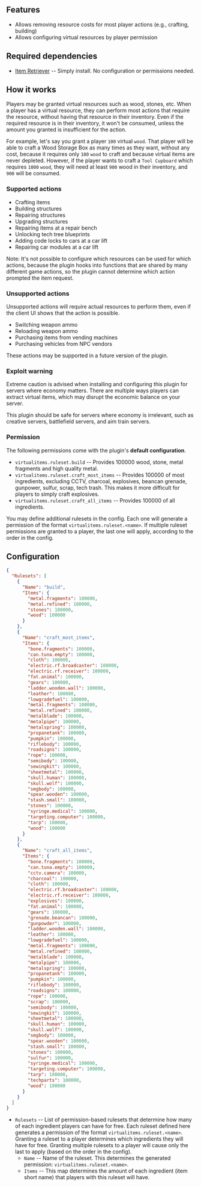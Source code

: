 ## Features

- Allows removing resource costs for most player actions (e.g., crafting, building)
- Allows configuring virtual resources by player permission

## Required dependencies

- [Item Retriever](https://umod.org/plugins/virtual-items) -- Simply install. No configuration or permissions needed.

## How it works

Players may be granted virtual resources such as wood, stones, etc. When a player has a virtual resource, they can perform most actions that require the resource, without having that resource in their inventory. Even if the required resource is in their inventory, it won't be consumed, unless the amount you granted is insufficient for the action.

For example, let's say you grant a player `100` virtual `wood`. That player will be able to craft a Wood Storage Box as many times as they want, without any cost, because it requires only `100`&nbsp;`wood` to craft and because virtual items are never depleted. However, if the player wants to craft a `Tool Cupboard` which requires `1000`&nbsp;`wood`, they will need at least `900` wood in their inventory, and `900` will be consumed.

### Supported actions

- Crafting items
- Building structures
- Repairing structures
- Upgrading structures
- Repairing items at a repair bench
- Unlocking tech tree blueprints
- Adding code locks to cars at a car lift
- Repairing car modules at a car lift

Note: It's not possible to configure which resources can be used for which actions, because the plugin hooks into functions that are shared by many different game actions, so the plugin cannot determine which action prompted the item request.

### Unsupported actions

Unsupported actions will require actual resources to perform them, even if the client UI shows that the action is possible.

- Switching weapon ammo
- Reloading weapon ammo
- Purchasing items from vending machines
- Purchasing vehicles from NPC vendors

These actions may be supported in a future version of the plugin.

### Exploit warning

Extreme caution is advised when installing and configuring this plugin for servers where economy matters. There are multiple ways players can extract virtual items, which may disrupt the economic balance on your server.

This plugin should be safe for servers where economy is irrelevant, such as creative servers, battlefield servers, and aim train servers.

### Permission

The following permissions come with the plugin's **default configuration**.

- `virtualitems.ruleset.build` -- Provides 100000 wood, stone, metal fragments and high quality metal.
- `virtualitems.ruleset.craft_most_items` -- Provides 100000 of most ingredients, excluding CCTV, charcoal, explosives, beancan grenade, gunpower, sulfur, scrap, tech trash. This makes it more difficult for players to simply craft explosives.
- `virtualitems.ruleset.craft_all_items` -- Provides 100000 of all ingredients.

You may define additional rulesets in the config. Each one will generate a permission of the format `virtualitems.ruleset.<name>`. If multiple ruleset permissions are granted to a player, the last one will apply, according to the order in the config.

## Configuration

```json
{
  "Rulesets": [
    {
      "Name": "build",
      "Items": {
        "metal.fragments": 100000,
        "metal.refined": 100000,
        "stones": 100000,
        "wood": 100000
      }
    },
    {
      "Name": "craft_most_items",
      "Items": {
        "bone.fragments": 100000,
        "can.tuna.empty": 100000,
        "cloth": 100000,
        "electric.rf.broadcaster": 100000,
        "electric.rf.receiver": 100000,
        "fat.animal": 100000,
        "gears": 100000,
        "ladder.wooden.wall": 100000,
        "leather": 100000,
        "lowgradefuel": 100000,
        "metal.fragments": 100000,
        "metal.refined": 100000,
        "metalblade": 100000,
        "metalpipe": 100000,
        "metalspring": 100000,
        "propanetank": 100000,
        "pumpkin": 100000,
        "riflebody": 100000,
        "roadsigns": 100000,
        "rope": 100000,
        "semibody": 100000,
        "sewingkit": 100000,
        "sheetmetal": 100000,
        "skull.human": 100000,
        "skull.wolf": 100000,
        "smgbody": 100000,
        "spear.wooden": 100000,
        "stash.small": 100000,
        "stones": 100000,
        "syringe.medical": 100000,
        "targeting.computer": 100000,
        "tarp": 100000,
        "wood": 100000
      }
    },
    {
      "Name": "craft_all_items",
      "Items": {
        "bone.fragments": 100000,
        "can.tuna.empty": 100000,
        "cctv.camera": 100000,
        "charcoal": 100000,
        "cloth": 100000,
        "electric.rf.broadcaster": 100000,
        "electric.rf.receiver": 100000,
        "explosives": 100000,
        "fat.animal": 100000,
        "gears": 100000,
        "grenade.beancan": 100000,
        "gunpowder": 100000,
        "ladder.wooden.wall": 100000,
        "leather": 100000,
        "lowgradefuel": 100000,
        "metal.fragments": 100000,
        "metal.refined": 100000,
        "metalblade": 100000,
        "metalpipe": 100000,
        "metalspring": 100000,
        "propanetank": 100000,
        "pumpkin": 100000,
        "riflebody": 100000,
        "roadsigns": 100000,
        "rope": 100000,
        "scrap": 100000,
        "semibody": 100000,
        "sewingkit": 100000,
        "sheetmetal": 100000,
        "skull.human": 100000,
        "skull.wolf": 100000,
        "smgbody": 100000,
        "spear.wooden": 100000,
        "stash.small": 100000,
        "stones": 100000,
        "sulfur": 100000,
        "syringe.medical": 100000,
        "targeting.computer": 100000,
        "tarp": 100000,
        "techparts": 100000,
        "wood": 100000
      }
    }
  ]
}
```

- `Rulesets` -- List of permission-based rulesets that determine how many of each ingredient players can have for free. Each ruleset defined here generates a permission of the format `virtualitems.ruleset.<name>`. Granting a ruleset to a player determines which ingredients they will have for free. Granting multiple rulesets to a player will cause only the last to apply (based on the order in the config).
  - `Name` -- Name of the ruleset. This determines the generated permission: `virtualitems.ruleset.<name>`.
  - `Items` -- This map determines the amount of each ingredient (item short name) that players with this ruleset will have.
